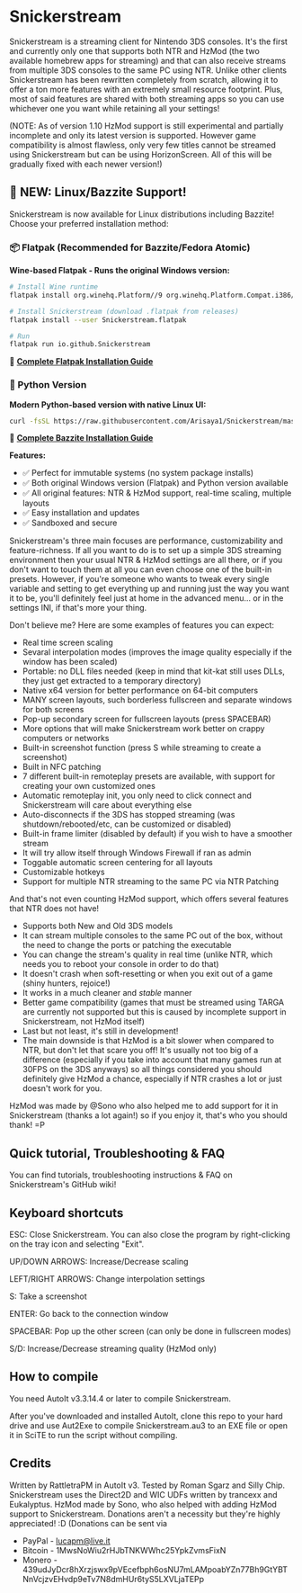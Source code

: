 # Snickerstream

Snickerstream is a streaming client for Nintendo 3DS consoles. It's the first and currently only one that supports both NTR and HzMod (the two available homebrew apps for streaming) and that can also receive streams from multiple 3DS consoles to the same PC using NTR. Unlike other clients Snickerstream has been rewritten completely from scratch, allowing it to offer a ton more features with an extremely small resource footprint. Plus, most of said features are shared with both streaming apps so you can use whichever one you want while retaining all your settings!

(NOTE: As of version 1.10 HzMod support is still experimental and partially incomplete and only its latest version is supported. However game compatibility is almost flawless, only very few titles cannot be streamed using Snickerstream but can be using HorizonScreen. All of this will be gradually fixed with each newer version!)

## 🐧 NEW: Linux/Bazzite Support!

Snickerstream is now available for Linux distributions including Bazzite! Choose your preferred installation method:

### 📦 Flatpak (Recommended for Bazzite/Fedora Atomic)

**Wine-based Flatpak - Runs the original Windows version:**
```bash
# Install Wine runtime
flatpak install org.winehq.Platform//9 org.winehq.Platform.Compat.i386//9

# Install Snickerstream (download .flatpak from releases)
flatpak install --user Snickerstream.flatpak

# Run
flatpak run io.github.Snickerstream
```

📖 **[Complete Flatpak Installation Guide](docs/FLATPAK.md)**

### 🐍 Python Version

**Modern Python-based version with native Linux UI:**
```bash
curl -fsSL https://raw.githubusercontent.com/Arisaya1/Snickerstream/master/install-bazzite.sh | bash
```

📖 **[Complete Bazzite Installation Guide](BAZZITE_INSTALL.md)**

**Features:**
- ✅ Perfect for immutable systems (no system package installs)
- ✅ Both original Windows version (Flatpak) and Python version available
- ✅ All original features: NTR & HzMod support, real-time scaling, multiple layouts
- ✅ Easy installation and updates
- ✅ Sandboxed and secure

Snickerstream's three main focuses are performance, customizability and feature-richness. If all you want to do is to set up a simple 3DS streaming environment then your usual NTR & HzMod settings are all there, or if you don't want to touch them at all you can even choose one of the built-in presets. However, if you're someone who wants to tweak every single variable and setting to get everything up and running just the way you want it to be, you'll definitely feel just at home in the advanced menu... or in the settings INI, if that's more your thing.

Don't believe me? Here are some examples of features you can expect:
- Real time screen scaling
- Sevaral interpolation modes (improves the image quality especially if the window has been scaled)
- Portable: no DLL files needed (keep in mind that kit-kat still uses DLLs, they just get extracted to a temporary directory)
- Native x64 version for better performance on 64-bit computers
- MANY screen layouts, such borderless fullscreen and separate windows for both screens
- Pop-up secondary screen for fullscreen layouts (press SPACEBAR)
- More options that will make Snickerstream work better on crappy computers or networks
- Built-in screenshot function (press S while streaming to create a screenshot)
- Built in NFC patching
- 7 different built-in remoteplay presets are available, with support for creating your own customized ones
- Automatic remoteplay init, you only need to click connect and Snickerstream will care about everything else
- Auto-disconnects if the 3DS has stopped streaming (was shutdown/rebooted/etc, can be customized or disabled)
- Built-in frame limiter (disabled by default) if you wish to have a smoother stream
- It will try allow itself through Windows Firewall if ran as admin
- Toggable automatic screen centering for all layouts
- Customizable hotkeys
- Support for multiple NTR streaming to the same PC via NTR Patching

And that's not even counting HzMod support, which offers several features that NTR does not have!
- Supports both New and Old 3DS models
- It can stream multiple consoles to the same PC out of the box, without the need to change the ports or patching the executable
- You can change the stream's quality in real time (unlike NTR, which needs you to reboot your console in order to do that)
- It doesn't crash when soft-resetting or when you exit out of a game (shiny hunters, rejoice!)
- It works in a much cleaner and *stable* manner
- Better game compatibility (games that must be streamed using TARGA are currently not supported but this is caused by incomplete support in Snickerstream, not HzMod itself)
- Last but not least, it's still in development!
- The main downside is that HzMod is a bit slower when compared to NTR, but don't let that scare you off! It's usually not too big of a difference (especially if you take into account that many games run at 30FPS on the 3DS anyways) so all things considered you should definitely give HzMod a chance, especially if NTR crashes a lot or just doesn't work for you.

HzMod was made by @Sono who also helped me to add support for it in Snickerstream (thanks a lot again!) so if you enjoy it, that's who you should thank! =P

## Quick tutorial, Troubleshooting & FAQ

You can find tutorials, troubleshooting instructions & FAQ on Snickerstream's GitHub wiki!

## Keyboard shortcuts

ESC: Close Snickerstream. You can also close the program by right-clicking on the tray icon and selecting "Exit".

UP/DOWN ARROWS: Increase/Decrease scaling

LEFT/RIGHT ARROWS: Change interpolation settings

S: Take a screenshot

ENTER: Go back to the connection window

SPACEBAR: Pop up the other screen (can only be done in fullscreen modes)

S/D: Increase/Decrease streaming quality (HzMod only)

## How to compile
You need AutoIt v3.3.14.4 or later to compile Snickerstream.

After you've downloaded and installed AutoIt, clone this repo to your hard drive and use Aut2Exe to compile Snickerstream.au3 to an EXE file or open it in SciTE to run the script without compiling.

## Credits
Written by RattletraPM in AutoIt v3. Tested by Roman Sgarz and Silly Chip.
Snickerstream uses the Direct2D and WIC UDFs written by trancexx and Eukalyptus.
HzMod made by Sono, who also helped with adding HzMod support to Snickerstream.
Donations aren't a necessity but they're highly appreciated! :D
(Donations can be sent via
* PayPal - lucapm@live.it
* Bitcoin - 1MwsNoWiu2rHJbTNKWWhc25YpkZvmsFixN
* Monero - 439udJyDcr8hXrzjswx9pVEcefbph6osNU7mLAMpoabYZn77Bh9GtYBTNnVcjzvEHvdp9eTv7N8dmHUr6tyS5LXVLjaTEPp
